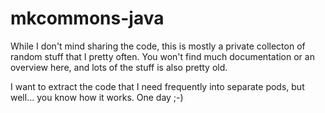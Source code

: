mkcommons-java
==============

While I don't mind sharing the code, this is mostly a private collecton of random stuff that I pretty often. You won't find much documentation or an overview here, and lots of the stuff is also pretty old. 

I want to extract the code that I need frequently into separate pods, but well... you know how it works. One day ;-)
